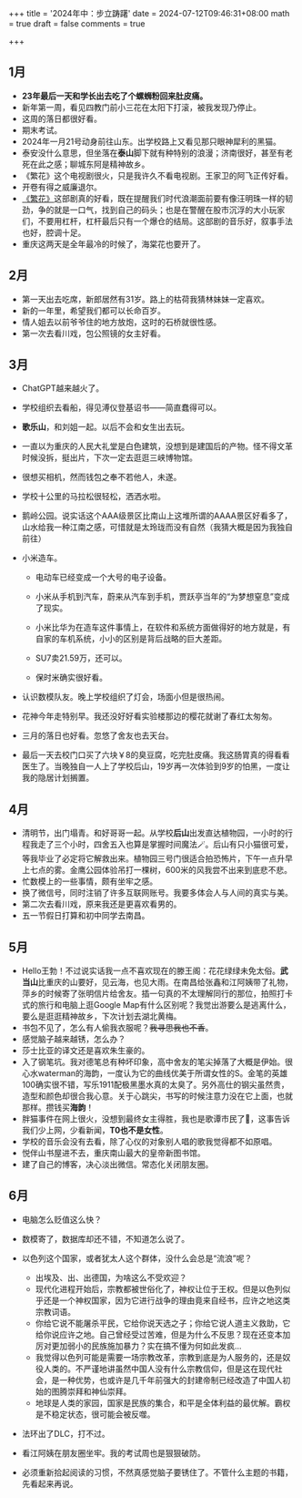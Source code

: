 +++
title = '2024年中：步立踌躇'
date = 2024-07-12T09:46:31+08:00
math = true 
draft = false
comments = true

+++

## 1月

- **23年最后一天和学长出去吃了个螺蛳粉回来肚皮痛。**
- 新年第一周，看见四教门前小三花在太阳下打滚，被我发现乃停止。
- 这周的落日都很好看。
- 期末考试。
- 2024年一月21号动身前往山东。出学校路上又看见那只眼神犀利的黑猫。
- 泰安没什么意思，但坐落在**泰山**脚下就有种特别的浪漫；济南很好，甚至有老死在此之感；聊城东阿是精神故乡。
- 《繁花》这个电视剧很火，只是我许久不看电视剧。王家卫的阿飞正传好看。
- 开卷有得之威廉退尔。
- [《繁花》](https://movie.douban.com/subject/34874646/)这部剧真的好看，既在提醒我们时代浪潮面前要有像汪明珠一样的韧劲，争的就是一口气，找到自己的码头；也是在警醒在股市沉浮的大小玩家们，不要用杠杆，杠杆最后只有一个爆仓的结局。这部剧的音乐好，叙事手法也好，腔调十足。
- 重庆这两天是全年最冷的时候了，海棠花也要开了。

## 2月

- 第一天出去吃席，新郎居然有31岁。路上的枯荷我猜林妹妹一定喜欢。
- 新的一年里，希望我们都可以长命百岁。
- 情人姐去以前爷爷住的地方放炮，这时的石桥就很性感。
- 第一次去看川戏，包公照镜的女主好看。

## 3月

- ChatGPT越来越火了。

- 学校组织去看船，得见溥仪登基诏书——简直蠢得可以。

- **歌乐山**，和刘姐一起。以后不会和女生出去玩。

- 一直以为重庆的人民大礼堂是白色建筑，没想到是建国后的产物。怪不得文革时候没拆，挺出片，下次一定去逛逛三峡博物馆。

- 很想买相机，然而钱包之奉不若他人，未遂。

- 学校十公里的马拉松很轻松，洒洒水啦。

- 鹅岭公园。说实话这个AAA级景区比南山上这堆所谓的AAAA景区好看多了，山水给我一种江南之感，可惜就是太玲珑而没有自然（我猜大概是因为我独自前往）

- 小米造车。

  - 电动车已经变成一个大号的电子设备。

  - 小米从手机到汽车，蔚来从汽车到手机，贾跃亭当年的“为梦想窒息”变成了现实。

  - 小米比华为在造车这件事情上，在软件和系统方面做得好的地方就是，有自家的车机系统，小小的区别是背后战略的巨大差距。

  - SU7卖21.59万，还可以。

  - 保时米确实很好看。

- 认识数模队友。晚上学校组织了灯会，场面小但是很热闹。

- 花神今年走特别早。我还没好好看实验楼那边的樱花就谢了春红太匆匆。

- 三月的落日也好看。忽悠了舍友也去天台。

- 最后一天去校门口买了六块￥8的臭豆腐，吃完肚皮痛。我这肠胃真的得看看医生了。当晚独自一人上了学校后山，19岁再一次体验到9岁的怕黑，一度让我的隐居计划搁置。

## 4月

- 清明节，出门塌青。和好哥哥一起。从学校**后山**出发直达植物园，一小时的行程我走了三个小时，四舍五入也算是掌握时间魔法🪄。后山有只小猫很可爱，等我毕业了必定将它解救出来。植物园三号门很适合拍恐怖片，下午一点升早上七点的雾。金鹰公园体验吊打一棵树，600米的风我尝不出来到底悲不悲。
- 忙数模上的一些事情，颇有坐牢之感。
- 换了微信号，同时注销了许多互联网账号。我要多体会人与人间的真实与美。
- 第二次去看川戏，原来我还是更喜欢看男的。
- 五一节假日打算和初中同学去南昌。

## 5月

- Hello王勃！不过说实话我一点不喜欢现在的滕王阁：花花绿绿未免太俗。**武当山**比重庆的山要好，见云海，也见大雨。在南昌给张鑫和江阿姨带了礼物，萍乡的时候寄了张明信片给舍友。插一句真的不太理解同行的那位，拍照打卡式的旅行和电脑上逛Google Map有什么区别呢？我觉出游要么是逃离什么，要么是逛逛精神故乡，下次计划去湖北黄梅。
- 书包不见了，怎么有人偷我衣服呢？~~我寻思我也不香~~。
- 感觉脑子越来越锈，怎么办？
- 莎士比亚的译文还是喜欢朱生豪的。
- 入了钢笔坑。我对德笔总有种坏印象，高中舍友的笔尖掉落了大概是伊始。很心水waterman的海韵，一度认为它的曲线优美于所谓女性的S。金笔的英雄100确实很不错，写乐1911配极黑墨水真的太臭了。另外高仕的钢尖虽然贵，造型和颜色却很合我心意。关于心跳尖，书写的时候注意力没在它上面，也就那样。攒钱买**海韵**！
- 胖猫事件在网上很火，没想到最终女主得胜，我也是歌谭市民了🤡，这事告诉我们少上网，少看新闻，**T0也不是女性**。
- 学校的音乐会没有去看，除了心仪的对象别人唱的歌我觉得都不如原唱。
- 悦伴山书屋进不去，重庆南山最大的皇帝新图书馆。
- 建了自己的博客，决心淡出微信。常态化关闭朋友圈。

## 6月

- 电脑怎么贬值这么快？

- 数模寄了，数据库却还不错，不知道怎么说了。

- 以色列这个国家，或者犹太人这个群体，没什么会总是“流浪”呢？
  - 出埃及、出、出德国，为啥这么不受欢迎？
  - 现代化进程开始后，宗教都被世俗化了，神权让位于王权。但是以色列似乎还是一个神权国家，因为它进行战争的理由竟来自经书，应许之地这类宗教词语。
  - 你给它说不能屠杀平民，它给你说天选之子；你给它说人道主义救助，它给你说应许之地。自己曾经受过苦难，但是为什么不反思？现在还变本加厉对更加弱小的民族施加暴力？实在搞不懂为何如此发疯…
  - 我觉得以色列可能是需要一场宗教改革，宗教到底是为人服务的，还是奴役人类的。不严谨地讲虽然中国人没有什么宗教信仰，但是这在现代社会，是一种优势，也或许是几千年前强大的封建帝制已经改造了中国人初始的图腾崇拜和神仙崇拜。
  - 地球是人类的家园，国家是民族的集合，和平是全体利益的最优解。霸权是不稳定状态，很可能会被反噬。
  
- 法环出了DLC，打不过。

- 看江阿姨在朋友圈坐牢。我的考试周也是狠狠破防。

- 必须重新拾起阅读的习惯，不然真感觉脑子要锈住了。不管什么主题的书籍，先看起来再说。

  
